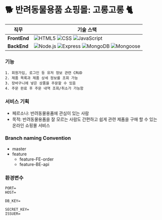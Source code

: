 # 🐕 반려동물용품 쇼핑몰: 고롱고롱 🐈

| 직무         | 기술 스택                                                                                                                                                                                                                                                                                                                                                                                                                                                  |
| ------------ | ---------------------------------------------------------------------------------------------------------------------------------------------------------------------------------------------------------------------------------------------------------------------------------------------------------------------------------------------------------------------------------------------------------------------------------------------------------- |
| **FrontEnd** | <img alt="HTML5" src="https://img.shields.io/badge/HTML5-E34F26?style=flat&logo=html5&logoColor=white"> <img alt="CSS" src="https://img.shields.io/badge/CSS-1572B6?style=flat&logo=css3&logoColor=white"> <img alt="JavaScript" src="https://img.shields.io/badge/Javascript-F7DF1E?style=flat&logo=javascript&logoColor=white">                                                                                                                          |
| **BackEnd**  | <img alt="Node.js" src="https://img.shields.io/badge/Node.js-339933?style=flat&logo=Node.js&logoColor=white"> <img alt="Express" src="https://img.shields.io/badge/Express-000000?style=flat&logo=Express&logoColor=white"> <img alt="MongoDB" src="https://img.shields.io/badge/MongoDB-47A248?style=flat&logo=MongoDB&logoColor=white"> <img alt="Mongoose" src="https://img.shields.io/badge/Mongoose-880000?style=flat&logo=Mongoose&logoColor=white"> |

### 기능

```
1. 회원가입, 로그인 등 유저 정보 관련 CRUD
2. 제품 목록과 제품 상세 정보를 조회 가능
3. 장바구니에 넣은 상품을 주문할 수 있음
4. 주문 완료 후 주문 내역 조회/취소가 가능함
```

### 서비스 기획

- 페르소나:
  반려동물용품에 관심이 있는 사람
- 목적:
  반려동물용품을 잘 모르는 사람도 간편하고 쉽게 관련 제품을 구매 할 수 있는 온라인 쇼핑몰 서비스

### Branch naming Convention

- master
- feature
  - feature-FE-order
  - feature-BE-api

### 환경변수

```
PORT=
HOST=

DB_KEY=

SECRET_KEY=
ISSUER=
```
